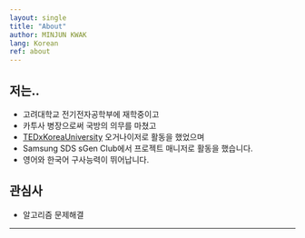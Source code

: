 ```yaml
---
layout: single
title: "About"
author: MINJUN KWAK
lang: Korean
ref: about
---
```


## 저는..

- 고려대학교 전기전자공학부에 재학중이고
- 카투사 병장으로써 국방의 의무를 마쳤고
- [TEDxKoreaUniversity](https://www.ted.com/tedx/events?autocomplete_filter=TEDxKoreaUniversity&when=past) 오거나이저로 활동을 했었으며
- Samsung SDS sGen Club에서 프로젝트 매니저로 활동을 했습니다.
- 영어와 한국어 구사능력이 뛰어납니다.


## 관심사

- 알고리즘 문제해결


---

